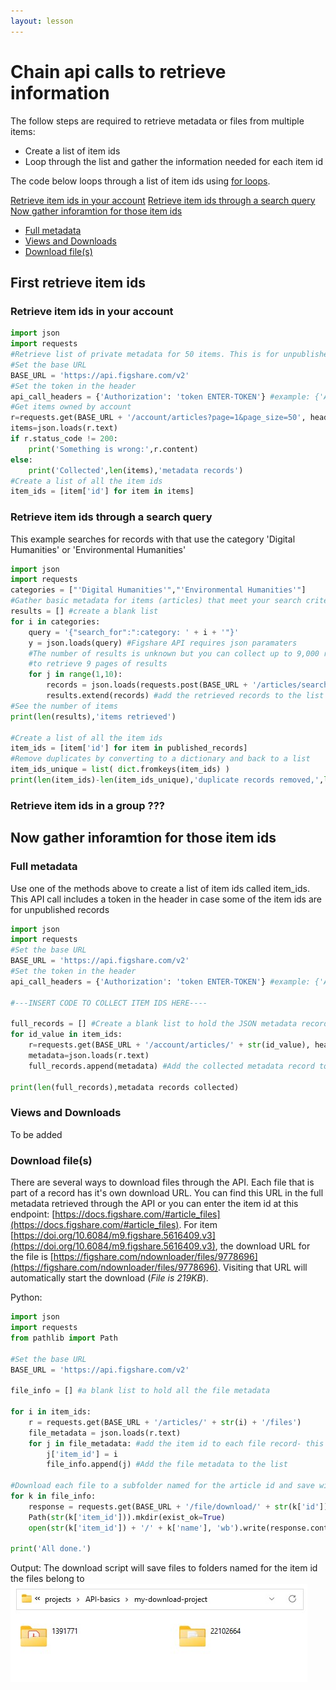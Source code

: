 ```yaml
---
layout: lesson
---
```


# Chain api calls to retrieve information

The follow steps are required to retrieve metadata or files from multiple items:
- Create a list of item ids
- Loop through the list and gather the information needed for each item id 

The code below loops through a list of item ids using [for loops](https://wiki.python.org/moin/ForLoop).

[Retrieve item ids in your account](#retrieve-item-ids-in-your-account)
[Retrieve item ids through a search query](#retrieve-item-ids-through-a-search-query)
[Now gather inforamtion for those item ids](#now-gather-inforamtion-for-those-item-ids)
 - [Full metadata](#full-metadata)
 - [Views and Downloads](#views-and-downloads)
 - [Download file(s)](#download-files)

## First retrieve item ids

### Retrieve item ids in your account
```py
import json
import requests
#Retrieve list of private metadata for 50 items. This is for unpublished and published records.
#Set the base URL
BASE_URL = 'https://api.figshare.com/v2'
#Set the token in the header
api_call_headers = {'Authorization': 'token ENTER-TOKEN'} #example: {'Authorization': 'token dkd8rskjdkfiwi49hgkw...'}
#Get items owned by account
r=requests.get(BASE_URL + '/account/articles?page=1&page_size=50', headers=api_call_headers) 
items=json.loads(r.text)
if r.status_code != 200:
    print('Something is wrong:',r.content)
else:
    print('Collected',len(items),'metadata records')
#Create a list of all the item ids
item_ids = [item['id'] for item in items]  
```

### Retrieve item ids through a search query
This example searches for records with that use the category 'Digital Humanities' or 'Environmental Humanities'

```py
import json
import requests
categories = ["'Digital Humanities'","'Environmental Humanities'"]
#Gather basic metadata for items (articles) that meet your search criteria
results = [] #create a blank list
for i in categories:
    query = '{"search_for":":category: ' + i + '"}'
    y = json.loads(query) #Figshare API requires json paramaters
    #The number of results is unknown but you can collect up to 9,000 results. This sets the page size to 1000 results and calls the API 
    #to retrieve 9 pages of results
    for j in range(1,10):
        records = json.loads(requests.post(BASE_URL + '/articles/search?page_size=1000&page={}'.format(j), params=y).content)
        results.extend(records) #add the retrieved records to the list of records
#See the number of items
print(len(results),'items retrieved')

#Create a list of all the item ids
item_ids = [item['id'] for item in published_records]  
#Remove duplicates by converting to a dictionary and back to a list
item_ids_unique = list( dict.fromkeys(item_ids) ) 
print(len(item_ids)-len(item_ids_unique),'duplicate records removed,',len(item_ids_unique),'unique records remain')
```

### Retrieve item ids in a group ???

## Now gather inforamtion for those item ids

### Full metadata
Use one of the methods above to create a list of item ids called item_ids. This API call includes a token in the header in case some of the item ids are for unpublished records

```py
import json
import requests
#Set the base URL
BASE_URL = 'https://api.figshare.com/v2'
#Set the token in the header
api_call_headers = {'Authorization': 'token ENTER-TOKEN'} #example: {'Authorization': 'token dkd8rskjdkfiwi49hgkw...'}

#---INSERT CODE TO COLLECT ITEM IDS HERE----

full_records = [] #Create a blank list to hold the JSON metadata records
for id_value in item_ids: 
    r=requests.get(BASE_URL + '/account/articles/' + str(id_value), headers=api_call_headers)
    metadata=json.loads(r.text)
    full_records.append(metadata) #Add the collected metadata record to the master list of records

print(len(full_records),metadata records collected)
```

### Views and Downloads

To be added

### Download file(s)

There are several ways to download files through the API. Each file that is part of a record has it's own download URL. You can find this URL in the full metadata retrieved through the API or you can enter the item id at this endpoint: [https://docs.figshare.com/#article_files](https://docs.figshare.com/#article_files). For item [https://doi.org/10.6084/m9.figshare.5616409.v3](https://doi.org/10.6084/m9.figshare.5616409.v3), the download URL for the file is [https://figshare.com/ndownloader/files/9778696](https://figshare.com/ndownloader/files/9778696). Visiting that URL will automatically start the download (*File is 219KB*).

Python:
```py
import json
import requests
from pathlib import Path

#Set the base URL
BASE_URL = 'https://api.figshare.com/v2'

file_info = [] #a blank list to hold all the file metadata

for i in item_ids:
    r = requests.get(BASE_URL + '/articles/' + str(i) + '/files')
    file_metadata = json.loads(r.text)
    for j in file_metadata: #add the item id to each file record- this is used later to name a folder to save the file to
        j['item_id'] = i
        file_info.append(j) #Add the file metadata to the list

#Download each file to a subfolder named for the article id and save with the file name
for k in file_info:
    response = requests.get(BASE_URL + '/file/download/' + str(k['id']), headers=api_call_headers)
    Path(str(k['item_id'])).mkdir(exist_ok=True)
    open(str(k['item_id']) + '/' + k['name'], 'wb').write(response.content)
    
print('All done.')
```
Output: The download script will save files to folders named for the item id the files belong to
![picture of a folder window with two folders of downloaded files](download-folders.jpg)
